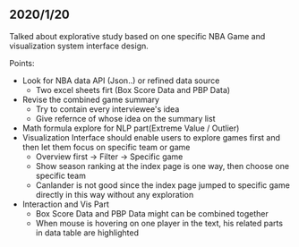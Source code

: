 ## 2020/1/20 
Talked about explorative study based on one specific NBA Game and visualization system interface design.

Points:
- Look for NBA data API (Json..) or refined data source
  - Two excel sheets firt (Box Score Data and PBP Data)
- Revise the combined game summary
  - Try to contain every interviewee's idea 
  - Give refernce of whose idea on the summary list
- Math formula explore for NLP part(Extreme Value / Outlier)
- Visualization Interface should enable users to explore games first and then let them focus on specific team or game
  - Overview first -> Filter -> Specific game
  - Show season ranking at the index page is one way, then choose one specific team
  - Canlander is not good since the index page jumped to specific game directly in this way without any exploration
- Interaction and Vis Part
  - Box Score Data and PBP Data might can be combined together
  - When mouse is hovering on one player in the text, his related parts in data table are highlighted 
